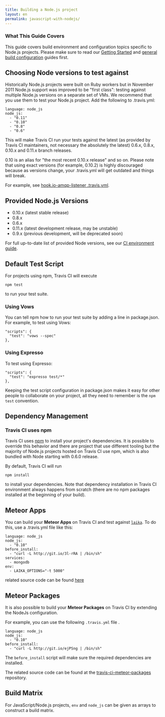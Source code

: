 ```yaml
---
title: Building a Node.js project
layout: en
permalink: javascript-with-nodejs/
---
```


### What This Guide Covers

This guide covers build environment and configuration topics specific to Node.js projects. Please make sure to read our [Getting Started](/user/getting-started/) and [general build configuration](/user/build-configuration/) guides first.

## Choosing Node versions to test against

Historically Node.js projects were built on Ruby workers but in November 2011 Node.js support was improved to be "first class": testing against multiple Node.js versions on a separate set of VMs. We recommend that you use them to test your Node.js project. Add the following to .travis.yml:

    language: node_js
    node_js:
      - "0.11"
      - "0.10"
      - "0.8"
      - "0.6"

This will make Travis CI run your tests against the latest (as provided by Travis CI maintainers, not necessary the absolutely the latest) 0.6.x, 0.8.x, 0.10.x and 0.11.x branch releases. 

0.10 is an alias for "the most recent 0.10.x release" and so on. Please note that using exact versions (for example, 0.10.2) is highly discouraged because as versions change, your .travis.yml will get outdated and things will break.

For example, see [hook.io-amqp-listener .travis.yml](https://github.com/scottyapp/hook.io-amqp-listener/blob/master/.travis.yml).

## Provided Node.js Versions

* 0.10.x (latest stable release)
* 0.8.x
* 0.6.x
* 0.11.x (latest development release, may be unstable)
* 0.9.x (previous development, will be deprecated soon)

For full up-to-date list of provided Node versions, see our [CI environment guide](/user/ci-environment/).

## Default Test Script

For projects using npm, Travis CI will execute

    npm test

to run your test suite.

### Using Vows

You can tell npm how to run your test suite by adding a line in package.json. For example, to test using Vows:

    "scripts": {
      "test": "vows --spec"
    },


### Using Expresso

To test using Expresso:

    "scripts": {
      "test": "expresso test/*"
    },

Keeping the test script configuration in package.json makes it easy for other people to collaborate on your project, all they need to remember is the `npm test` convention.

## Dependency Management

### Travis CI uses npm

Travis CI uses [npm](http://npmjs.org/) to install your project's dependencies. It is possible to override this behavior and there are project that use different tooling but the majority of Node.js projects hosted on Travis CI use npm, which is also bundled with Node starting with 0.6.0 release.

By default, Travis CI will run

    npm install

to install your dependencies. Note that dependency installation in Travis CI environment always happens from scratch (there are no npm packages installed at the beginning of your build).

## Meteor Apps

You can build your **Meteor Apps** on Travis CI and test against
[`laika`](http://arunoda.github.io/laika/). To do this, use a .travis.yml file
like this:

    language: node_js
    node_js:
      - "0.10"
    before_install:
      - "curl -L http://git.io/3l-rRA | /bin/sh"
    services:
      - mongodb
    env: 
      - LAIKA_OPTIONS="-t 5000"
      
related source code can be found [here](https://github.com/arunoda/travis-ci-laika)

## Meteor Packages

It is also possible to build your **Meteor Packages** on Travis CI by extending the NodeJs configuration.

For example, you can use the following `.travis.yml` file .

    language: node_js
    node_js:
      - "0.10"
    before_install:
      - "curl -L http://git.io/ejPSng | /bin/sh"

The `before_install` script will make sure the required dependencies are installed.

The related source code can be found at the [travis-ci-meteor-packages](https://github.com/arunoda/travis-ci-meteor-packages) repository.


## Build Matrix

For JavaScript/Node.js projects, `env` and `node_js` can be given as arrays
to construct a build matrix.
